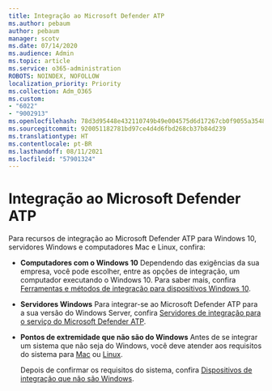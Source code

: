 ```yaml
---
title: Integração ao Microsoft Defender ATP
ms.author: pebaum
author: pebaum
manager: scotv
ms.date: 07/14/2020
ms.audience: Admin
ms.topic: article
ms.service: o365-administration
ROBOTS: NOINDEX, NOFOLLOW
localization_priority: Priority
ms.collection: Adm_O365
ms.custom:
- "6022"
- "9002913"
ms.openlocfilehash: 78d3d95448e432110749b49e004575d6d17267cb0f9055a35480d227ff5c5a49
ms.sourcegitcommit: 920051182781bd97ce4d4d6fbd268cb37b84d239
ms.translationtype: HT
ms.contentlocale: pt-BR
ms.lasthandoff: 08/11/2021
ms.locfileid: "57901324"
---
```

# <a name="onboarding-microsoft-defender-atp"></a>Integração ao Microsoft Defender ATP

Para recursos de integração ao Microsoft Defender ATP para Windows 10, servidores Windows e computadores Mac e Linux, confira: 

- **Computadores com o Windows 10** Dependendo das exigências da sua empresa, você pode escolher, entre as opções de integração, um computador executando o Windows 10. Para saber mais, confira [Ferramentas e métodos de integração para dispositivos Windows 10](https://docs.microsoft.com/windows/security/threat-protection/microsoft-defender-atp/configure-endpoints). 

- **Servidores Windows** Para integrar-se ao Microsoft Defender ATP para a sua versão do Windows Server, confira [Servidores de integração para o serviço do Microsoft Defender ATP](https://docs.microsoft.com/windows/security/threat-protection/microsoft-defender-atp/configure-server-endpoints).

- **Pontos de extremidade que não são do Windows**  Antes de se integrar um sistema que não seja do Windows, você deve atender aos requisitos do sistema para [Mac](https://docs.microsoft.com/windows/security/threat-protection/microsoft-defender-atp/microsoft-defender-atp-mac#system-requirements) ou [Linux](https://docs.microsoft.com/windows/security/threat-protection/microsoft-defender-atp/microsoft-defender-atp-linux#system-requirements).

    Depois de confirmar os requisitos do sistema, confira [Dispositivos de integração que não são Windows](https://docs.microsoft.com/windows/security/threat-protection/microsoft-defender-atp/configure-endpoints-non-windows#onboarding-non-windows-machines).